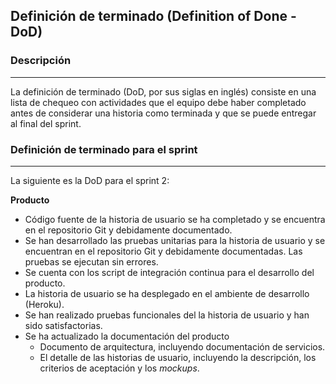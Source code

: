 
## Definición de terminado (Definition of Done - DoD)


### Descripción 
---
La definición de terminado (DoD, por sus siglas en inglés) consiste en una lista de chequeo con actividades que el equipo debe haber completado antes de considerar una historia como terminada y que se puede entregar al final del sprint.


### Definición de terminado para el sprint
---

La siguiente es la DoD para el sprint 2:

**Producto**

* Código fuente de la historia de usuario se ha completado y se encuentra en el repositorio Git y debidamente documentado.
* Se han desarrollado las pruebas unitarias para la historia de usuario y se encuentran en el repositorio Git y debidamente documentadas. Las pruebas se ejecutan sin errores.
* Se cuenta con los script de integración continua para el desarrollo del producto.
* La historia de usuario se ha desplegado en el ambiente de desarrollo (Heroku).
* Se han realizado pruebas funcionales del la historia de usuario y han sido satisfactorias.
* Se ha actualizado la documentación del producto
  * Documento de arquitectura, incluyendo documentación de servicios.
  * El detalle de las historias de usuario, incluyendo la descripción, los criterios de aceptación y los *mockups*.
